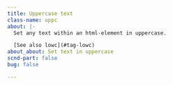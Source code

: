 ```yaml
---
title: Uppercase text
class-name: uppc
about: |-
  Set any text within an html-element in uppercase.

  [See also lowc](#tag-lowc)
about_about: Set text in uppercase
scnd-part: false
bug: false

---
```

